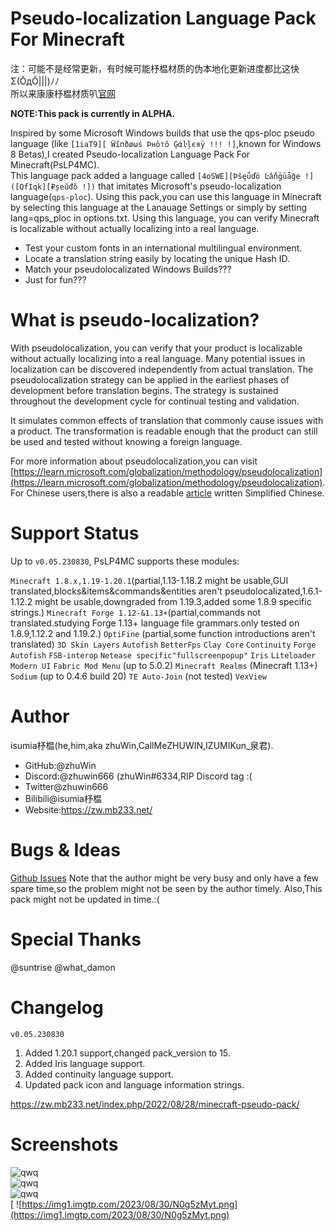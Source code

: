 # Pseudo-localization Language Pack For Minecraft

注：可能不是经常更新，有时候可能杼榅材质的伪本地化更新进度都比这快Σ(ŎдŎ|||)ﾉﾉ<br>所以来康康杼榅材质叭[官网](https://zw.mb233.net/index.php/zwpack)


**NOTE:This pack is currently in ALPHA.**


Inspired by some Microsoft Windows builds that use the qps-ploc pseudo language (like `[1iaT9][ Ẅĭпðøωś Þнôтŏ Ģάŀļєяÿ !!! !]`,known for Windows 8 Betas),I created Pseudo-localization Language Pack For Minecraft(PsLP4MC).<br>
This language pack added a language called `[4oSWE][Þŝęǘďö Ŀấňḡūǡǧe !]([QfIqk][₽șeǔđŏ !])` that imitates Microsoft's pseudo-localization language(`qps-ploc`).
Using this pack,you can use this language in Minecraft by selecting this language at the Lanauage Settings or simply by setting lang=qps_ploc in options.txt.
Using this language, you can verify Minecraft is localizable without actually localizing into a real language.
<br>
* Test your custom fonts in an international multilingual environment.
* Locate a translation string easily by locating the unique Hash ID.
* Match your pseudolocalizated Windows Builds???
* Just for fun???

# What is pseudo-localization?

With pseudolocalization, you can verify that your product is localizable without actually localizing into a real language. Many potential issues in localization can be discovered independently from actual translation. The pseudolocalization strategy can be applied in the earliest phases of development before translation begins. The strategy is sustained throughout the development cycle for continual testing and validation.

It simulates common effects of translation that commonly cause issues with a product. The transformation is readable enough that the product can still be used and tested without knowing a foreign language.

For more information about pseudolocalization,you can visit [https://learn.microsoft.com/globalization/methodology/pseudolocalization](https://learn.microsoft.com/globalization/methodology/pseudolocalization).
For Chinese users,there is also a readable [article]([https://www.bilibili.com/read/cv18226873) written Simplified Chinese.

# Support Status
Up to `v0.05.230830`, PsLP4MC supports these modules:


`Minecraft 1.8.x,1.19-1.20.1`(partial,1.13-1.18.2 might be usable,GUI translated,blocks&items&commands&entities aren't pseudolocalizated,1.6.1-1.12.2 might be usable,downgraded from 1.19.3,added some 1.8.9 specific strings.)
`Minecraft Forge 1.12-&1.13+`(partial,commands not translated.studying Forge 1.13+ language file grammars.only tested on 1.8.9,1.12.2 and 1.19.2.)
`OptiFine` (partial,some function introductions aren't translated)
`3D Skin Layers`
`Autofish`
`BetterFps`
`Clay Core`
`Continuity`
`Forge Autofish`
`FSB-interop`
`Netease specific"fullscreenpopup"`
`Iris`
`Liteloader`
`Modern UI`
`Fabric Mod Menu` (up to 5.0.2)
`Minecraft Realms` (Minecraft 1.13+)
`Sodium` (up to 0.4.6 build 20)
`TE Auto-Join` (not tested)
`VexView`


# Author
isumia杼榅(he,him,aka zhuWin,CallMeZHUWIN,IZUMIKun_泉君).

* GitHub:@zhuWin
* Discord:@zhuwin666 (zhuWin#6334,RIP Discord tag :(
* Twitter@zhuwin666
* Bilibili@isumia杼榅
* Website:https://zw.mb233.net/

# Bugs & Ideas
[Github Issues]([https://zw.mb233.net/index.php/zwpack](https://github.com/zhuWin/Minecraft-Pseudo-localization-Language-Pack/issues))
Note that the author might be very busy and only have a few spare time,so the problem might not be seen by the author timely.
Also,This pack might not be updated in time.:(

# Special Thanks

@suntrise
@what_damon

# Changelog

`v0.05.230830`
1. Added 1.20.1 support,changed pack_version to 15.
2. Added Iris language support. 
3. Added continuity language support. 
4. Updated pack icon and language information strings.

https://zw.mb233.net/index.php/2022/08/28/minecraft-pseudo-pack/

# Screenshots

![qwq](https://zw.mb233.net/wp-content/uploads/2022/08/23aaf18ca1d1a780.jpg)
<br>
![qwq](http://zw.mb233.net/wp-content/uploads/2023/01/2022-12-19_07.43.10.png)
<br>
![qwq](http://zw.mb233.net/wp-content/uploads/2023/01/2022-12-25_11.10.32.png)
<br>[
![https://img1.imgtp.com/2023/08/30/N0g5zMyt.png](https://img1.imgtp.com/2023/08/30/N0g5zMyt.png)
<br>
